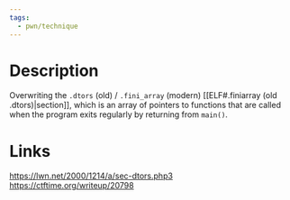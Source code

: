 ```yaml
---
tags:
  - pwn/technique
---
```

# Description
Overwriting the `.dtors` (old) / `.fini_array` (modern) [[ELF#.finiarray (old .dtors)|section]], which is an array of pointers to functions that are called when the program exits regularly by returning from `main()`.
# Links
https://lwn.net/2000/1214/a/sec-dtors.php3
https://ctftime.org/writeup/20798